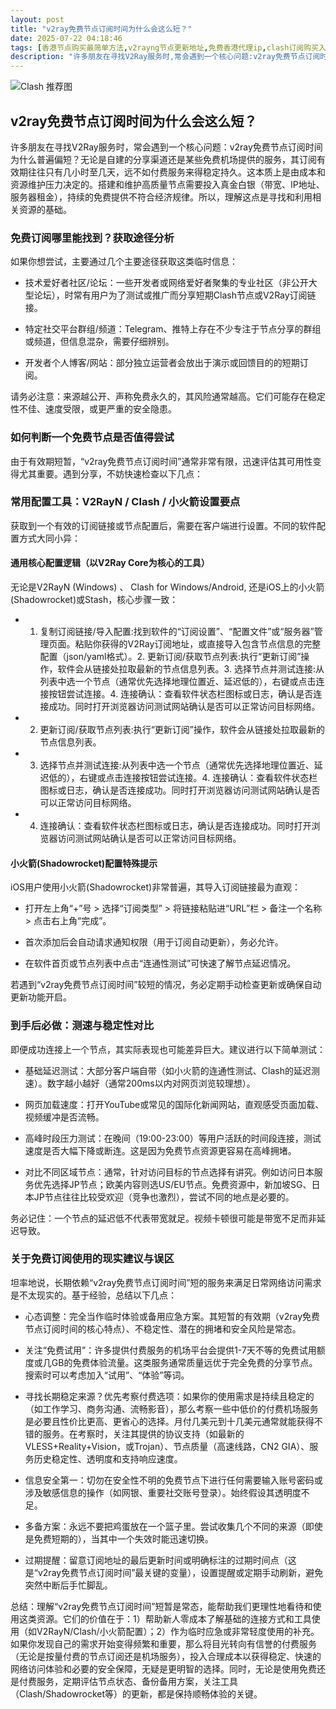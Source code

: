 ```yaml
---
layout: post
title: "v2ray免费节点订阅时间为什么会这么短？"
date: 2025-07-22 04:18:46
tags: [香港节点购买最简单方法,v2rayng节点更新地址,免费香港代理ip,clash订阅购买入口,sstap全局,clash官方论坛免费配置]
description: "许多朋友在寻找V2Ray服务时,常会遇到一个核心问题:v2ray免费节点订阅时间为什么普遍偏短？无论是自建的分享渠道还是某些免费机场提供的服务,其订阅有效期往往只有几小时至几天,远不如付费服务来得稳定持久。这本质上是由成本和资源维护压力决定的。搭建和维护高质量节点需要投入真金白银（带宽、IP地址、服务器租金）,持续的免费提供不符合经济规律。所以,理解这点是寻找和利用相关资源的基础。"
---
```


![Clash 推荐图](https://clashjd.github.io/assets/img/tiktok机场推荐.png)

## v2ray免费节点订阅时间为什么会这么短？

许多朋友在寻找V2Ray服务时，常会遇到一个核心问题：v2ray免费节点订阅时间为什么普遍偏短？无论是自建的分享渠道还是某些免费机场提供的服务，其订阅有效期往往只有几小时至几天，远不如付费服务来得稳定持久。这本质上是由成本和资源维护压力决定的。搭建和维护高质量节点需要投入真金白银（带宽、IP地址、服务器租金），持续的免费提供不符合经济规律。所以，理解这点是寻找和利用相关资源的基础。

### 免费订阅哪里能找到？获取途径分析

如果你想尝试，主要通过几个主要途径获取这类临时信息：

- 技术爱好者社区/论坛：一些开发者或网络爱好者聚集的专业社区（非公开大型论坛），时常有用户为了测试或推广而分享短期Clash节点或V2Ray订阅链接。

- 特定社交平台群组/频道：Telegram、推特上存在不少专注于节点分享的群组或频道，但信息混杂，需要仔细辨别。

- 开发者个人博客/网站：部分独立运营者会放出于演示或回馈目的的短期订阅。

请务必注意：来源越公开、声称免费永久的，其风险通常越高。它们可能存在稳定性不佳、速度受限，或更严重的安全隐患。

### 如何判断一个免费节点是否值得尝试

由于有效期短暂，“v2ray免费节点订阅时间”通常非常有限，迅速评估其可用性变得尤其重要。遇到分享，不妨快速检查以下几点：

### 常用配置工具：V2RayN / Clash / 小火箭设置要点

获取到一个有效的订阅链接或节点配置后，需要在客户端进行设置。不同的软件配置方式大同小异：

#### 通用核心配置逻辑（以V2Ray Core为核心的工具）

无论是V2RayN (Windows) 、 Clash for Windows/Android, 还是iOS上的小火箭(Shadowrocket)或Stash，核心步骤一致：

- 1. 复制订阅链接/导入配置:找到软件的“订阅设置”、“配置文件”或“服务器”管理页面。粘贴你获得的V2Ray订阅地址，或直接导入包含节点信息的完整配置（json/yaml格式）。2. 更新订阅/获取节点列表:执行“更新订阅”操作，软件会从链接处拉取最新的节点信息列表。3. 选择节点并测试连接:从列表中选一个节点（通常优先选择地理位置近、延迟低的），右键或点击连接按钮尝试连接。4. 连接确认：查看软件状态栏图标或日志，确认是否连接成功。同时打开浏览器访问测试网站确认是否可以正常访问目标网络。

- 2. 更新订阅/获取节点列表:执行“更新订阅”操作，软件会从链接处拉取最新的节点信息列表。

- 3. 选择节点并测试连接:从列表中选一个节点（通常优先选择地理位置近、延迟低的），右键或点击连接按钮尝试连接。4. 连接确认：查看软件状态栏图标或日志，确认是否连接成功。同时打开浏览器访问测试网站确认是否可以正常访问目标网络。

- 4. 连接确认：查看软件状态栏图标或日志，确认是否连接成功。同时打开浏览器访问测试网站确认是否可以正常访问目标网络。

#### 小火箭(Shadowrocket)配置特殊提示

iOS用户使用小火箭(Shadowrocket)非常普遍，其导入订阅链接最为直观：

- 打开左上角“+”号 > 选择“订阅类型” > 将链接粘贴进“URL”栏 > 备注一个名称 > 点击右上角“完成”。

- 首次添加后会自动请求通知权限（用于订阅自动更新），务必允许。

- 在软件首页或节点列表中点击“连通性测试”可快速了解节点延迟情况。

若遇到“v2ray免费节点订阅时间”较短的情况，务必定期手动检查更新或确保自动更新功能开启。

### 到手后必做：测速与稳定性对比

即便成功连接上一个节点，其实际表现也可能差异巨大。建议进行以下简单测试：

- 基础延迟测试：大部分客户端自带（如小火箭的连通性测试、Clash的延迟测速）。数字越小越好（通常200ms以内对网页浏览较理想）。

- 网页加载速度：打开YouTube或常见的国际化新闻网站，直观感受页面加载、视频缓冲是否流畅。

- 高峰时段压力测试：在晚间（19:00-23:00）等用户活跃的时间段连接，测试速度是否大幅下降或断连。这是因为免费节点资源更容易在高峰拥堵。

- 对比不同区域节点：通常，针对访问目标的节点选择有讲究。例如访问日本服务优先选择JP节点；欧美内容则选US/EU节点。免费资源中，新加坡SG、日本JP节点往往比较受欢迎（竞争也激烈），尝试不同的地点是必要的。

务必记住：一个节点的延迟低不代表带宽就足。视频卡顿很可能是带宽不足而非延迟导致。

### 关于免费订阅使用的现实建议与误区

坦率地说，长期依赖“v2ray免费节点订阅时间”短的服务来满足日常网络访问需求是不太现实的。基于经验，总结以下几点：

- 心态调整：完全当作临时体验或备用应急方案。其短暂的有效期（v2ray免费节点订阅时间的核心特点）、不稳定性、潜在的拥堵和安全风险是常态。

- 关注“免费试用”：许多提供付费服务的机场平台会提供1-7天不等的免费试用额度或几GB的免费体验流量。这类服务通常质量远优于完全免费的分享节点。搜索时可以考虑加入“试用”、“体验”等词。

- 寻找长期稳定来源？优先考察付费选项：如果你的使用需求是持续且稳定的（如工作学习、商务沟通、流畅影音），那么考察一些中低价的付费机场服务是必要且性价比更高、更省心的选择。月付几美元到十几美元通常就能获得不错的服务。在考察时，关注其提供的协议支持（如最新的VLESS+Reality+Vision，或Trojan）、节点质量（高速线路，CN2 GIA）、服务历史稳定性、透明度和支持响应速度。

- 信息安全第一：切勿在安全性不明的免费节点下进行任何需要输入账号密码或涉及敏感信息的操作（如网银、重要社交账号登录）。始终假设其透明度不足。

- 多备方案：永远不要把鸡蛋放在一个篮子里。尝试收集几个不同的来源（即使是免费短期的），当其中一个失效时能迅速切换。

- 过期提醒：留意订阅地址的最后更新时间或明确标注的过期时间点（这是“v2ray免费节点订阅时间”最关键的变量），设置提醒或定期手动刷新，避免突然中断后手忙脚乱。

总结：理解“v2ray免费节点订阅时间”短暂是常态，能帮助我们更理性地看待和使用这类资源。它们的价值在于：1）帮助新人零成本了解基础的连接方式和工具使用（如V2RayN/Clash/小火箭配置）；2）作为临时应急或非常轻度使用的补充。如果你发现自己的需求开始变得频繁和重要，那么将目光转向有信誉的付费服务（无论是按量付费的节点订阅还是机场服务），投入合理成本以获得稳定、快速的网络访问体验和必要的安全保障，无疑是更明智的选择。同时，无论是使用免费还是付费服务，定期评估节点状态、备份备用方案，关注工具（Clash/Shadowrocket等）的更新，都是保持顺畅体验的关键。